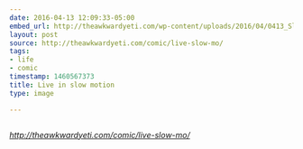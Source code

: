 ```yaml
---
date: 2016-04-13 12:09:33-05:00
embed_url: http://theawkwardyeti.com/wp-content/uploads/2016/04/0413_SlowMo.png
layout: post
source: http://theawkwardyeti.com/comic/live-slow-mo/
tags:
- life
- comic
timestamp: 1460567373
title: Live in slow motion
type: image

---
```

<img src="http://theawkwardyeti.com/wp-content/uploads/2016/04/0413_SlowMo.png" alt="" />

<cite>http://theawkwardyeti.com/comic/live-slow-mo/</cite>

